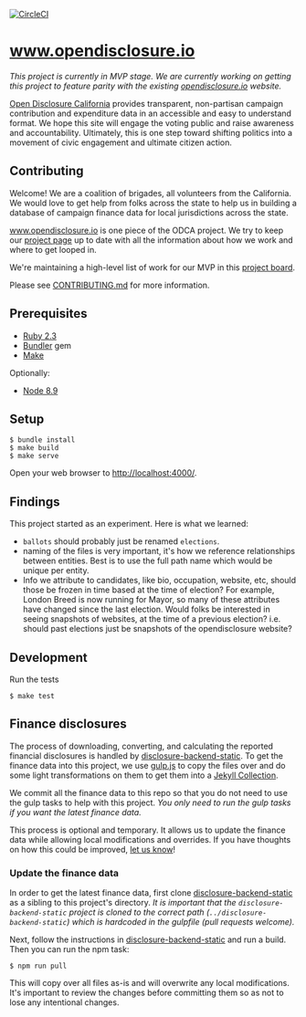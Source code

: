 [![CircleCI](https://circleci.com/gh/adborden/odca-jekyll.svg?style=svg)](https://circleci.com/gh/adborden/odca-jekyll)

# www.opendisclosure.io

_This project is currently in MVP stage. We are currently working on getting
this project to feature parity with the existing
[opendisclosure.io][opendisclosure-io] website._

[Open Disclosure California][opendisclosure-io] provides transparent,
non-partisan campaign contribution and expenditure data in an accessible and
easy to understand format. We hope this site will engage the voting public and
raise awareness and accountability. Ultimately, this is one step toward shifting
politics into a movement of civic engagement and ultimate citizen action.


## Contributing

Welcome! We are a coalition of brigades, all volunteers from the California. We
would love to get help from folks across the state to help us in building
a database of campaign finance data for local jurisdictions across the state.

www.opendisclosure.io is one piece of the ODCA project. We try to keep our
[project page](http://caciviclab.org/opendisclosure/) up to date with all the
information about how we work and where to get looped in.

We're maintaining a high-level list of work for our MVP in this [project
board](https://github.com/adborden/odca-jekyll/projects/1).

Please see [CONTRIBUTING.md](CONTRIBUTING.md) for more information.


## Prerequisites

- [Ruby 2.3](https://www.ruby-lang.org/)
- [Bundler](https://bundler.io/) gem
- [Make](https://www.gnu.org/software/make/)

Optionally:

- [Node 8.9](https://nodejs.org/)


## Setup

    $ bundle install
    $ make build
    $ make serve

Open your web browser to [http://localhost:4000/](http://localhost:4000/).


## Findings

This project started as an experiment. Here is what we learned:

- `ballots` should probably just be renamed `elections`.
- naming of the files is very important, it's how we reference relationships
  between entities. Best is to use the full path name which would be unique per
  entity.
- Info we attribute to candidates, like bio, occupation, website, etc, should
  those be frozen in time based at the time of election? For example, London
  Breed is now running for Mayor, so many of these attributes have changed since
  the last election. Would folks be interested in seeing snapshots of websites,
  at the time of a previous election? i.e. should past elections just be
  snapshots of the opendisclosure website?


## Development

Run the tests

    $ make test


## Finance disclosures

The process of downloading, converting, and calculating the reported financial
disclosures is handled by
[disclosure-backend-static][backend-static].
To get the finance data into this project, we use [gulp.js](https://gulpjs.com/)
to copy the files over and do some light transformations on them to get them
into a [Jekyll Collection](https://jekyllrb.com/docs/collections/).

We commit all the finance data to this repo so that you do not need to use the
gulp tasks to help with this project. _You only need to run the gulp tasks if you
want the latest finance data._

This process is optional and temporary. It allows us to update the finance data
while allowing local modifications and overrides. If you have thoughts on how
this could be improved, [let us
know](https://github.com/adborden/odca-jekyll/issues/5)!


### Update the finance data

In order to get the latest finance data, first clone
[disclosure-backend-static][backend-static] as a sibling to this project's
directory. _It is important that the `disclosure-backend-static` project is
cloned to the correct path (`../disclosure-backend-static`) which is hardcoded
in the gulpfile (pull requests welcome)._

Next, follow the instructions in
[disclosure-backend-static](https://github.com/caciviclab/disclosure-backend-static/blob/master/README.md)
and run a build. Then you can run the npm task:

    $ npm run pull

This will copy over all files as-is and will overwrite any local modifications.
It's important to review the changes before committing them so as not to lose
any intentional changes.


[backend-static]: https://github.com/caciviclab/disclosure-backend-static
[opendisclosure-io]: http://www.opendisclosure.io/
